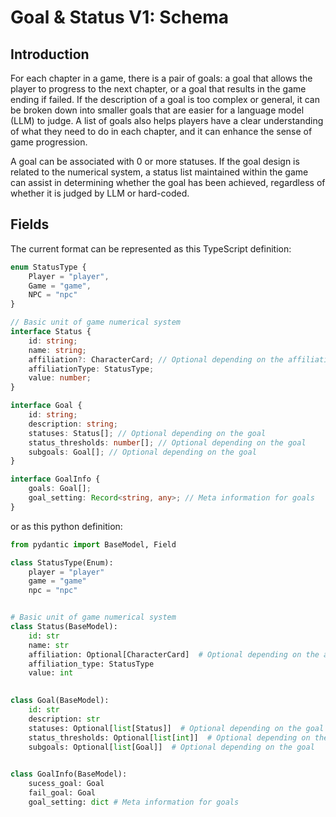 # Goal & Status V1: Schema

## Introduction
For each chapter in a game, there is a pair of goals: a goal that allows the player to progress to the next chapter, or a goal that results in the game ending if failed. If the description of a goal is too complex or general, it can be broken down into smaller goals that are easier for a language model (LLM) to judge. A list of goals also helps players have a clear understanding of what they need to do in each chapter, and it can enhance the sense of game progression. 

A goal can be associated with 0 or more statuses. If the goal design is related to the numerical system, a status list maintained within the game can assist in determining whether the goal has been achieved, regardless of whether it is judged by LLM or hard-coded.
## Fields
The current format can be represented as this TypeScript definition:
```ts
enum StatusType {
    Player = "player",
    Game = "game",
    NPC = "npc"
}

// Basic unit of game numerical system
interface Status {
    id: string;
    name: string;
    affiliation?: CharacterCard; // Optional depending on the affiliationType
    affiliationType: StatusType;
    value: number;
}

interface Goal {
    id: string;
    description: string;
    statuses: Status[]; // Optional depending on the goal
    status_thresholds: number[]; // Optional depending on the goal
    subgoals: Goal[]; // Optional depending on the goal
}

interface GoalInfo {
    goals: Goal[];
    goal_setting: Record<string, any>; // Meta information for goals
}
```
or as this python definition:
```python
from pydantic import BaseModel, Field

class StatusType(Enum):
    player = "player"
    game = "game"
    npc = "npc"


# Basic unit of game numerical system
class Status(BaseModel):
    id: str
    name: str
    affiliation: Optional[CharacterCard]  # Optional depending on the affiliationType
    affiliation_type: StatusType
    value: int
    

class Goal(BaseModel):
    id: str
    description: str
    statuses: Optional[list[Status]]  # Optional depending on the goal
    status_thresholds: Optional[list[int]]  # Optional depending on the goal
    subgoals: Optional[list[Goal]]  # Optional depending on the goal

    
class GoalInfo(BaseModel):
    sucess_goal: Goal
    fail_goal: Goal
    goal_setting: dict # Meta information for goals
```
